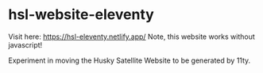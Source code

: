 # hsl-website-eleventy

Visit here: <https://hsl-eleventy.netlify.app/>
Note, this website works without javascript!

Experiment in moving the Husky Satellite Website to be generated by 11ty.

